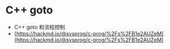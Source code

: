 # C++ goto

* C++ goto 和流程控制
* [https://hackmd.io/@sysprog/c-prog/%2Fs%2FB1e2AUZeM](https://hackmd.io/@sysprog/c-prog/%2Fs%2FB1e2AUZeM)
